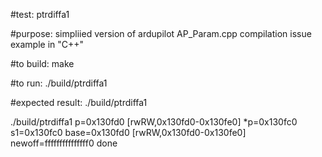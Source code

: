 #test:  ptrdiffa1

#purpose:  simpliied version of ardupilot AP_Param.cpp  compilation issue example in "C++"

#to build:
make 


#to run:
./build/ptrdiffa1


#expected result:
./build/ptrdiffa1

./build/ptrdiffa1 
p=0x130fd0 [rwRW,0x130fd0-0x130fe0] *p=0x130fc0 s1=0x130fc0  base=0x130fd0 [rwRW,0x130fd0-0x130fe0] newoff=fffffffffffffff0
 done





